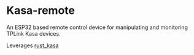 # Kasa-remote

An ESP32 based remote control device for manipulating and monitoring TPLink Kasa devices. 

Leverages [rust_kasa](https://github.com/Paumanok/rust_kasa)
